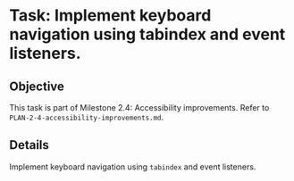 # Task: Implement keyboard navigation using tabindex and event listeners.

## Objective
This task is part of Milestone 2.4: Accessibility improvements. Refer to `PLAN-2-4-accessibility-improvements.md`.

## Details
Implement keyboard navigation using `tabindex` and event listeners.
